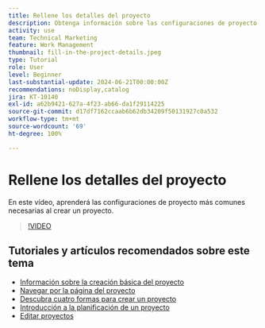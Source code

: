 ```yaml
---
title: Rellene los detalles del proyecto
description: Obtenga información sobre las configuraciones de proyecto más comunes necesarias al crear un proyecto.
activity: use
team: Technical Marketing
feature: Work Management
thumbnail: fill-in-the-project-details.jpeg
type: Tutorial
role: User
level: Beginner
last-substantial-update: 2024-06-21T00:00:00Z
recommendations: noDisplay,catalog
jira: KT-10140
exl-id: a62b9421-627a-4f23-ab66-da1f29114225
source-git-commit: d17df7162ccaab6b62db34209f50131927c0a532
workflow-type: tm+mt
source-wordcount: '69'
ht-degree: 100%

---
```


# Rellene los detalles del proyecto

En este vídeo, aprenderá las configuraciones de proyecto más comunes necesarias al crear un proyecto.

>[!VIDEO](https://video.tv.adobe.com/v/3430410/?quality=12&learn=on&enablevpops)


## Tutoriales y artículos recomendados sobre este tema

* [Información sobre la creación básica del proyecto](/help/manage-work/projects/understand-basic-project-creation.md)
* [Navegar por la página del proyecto](/help/manage-work/projects/navigate-the-project-page.md)
* [Descubra cuatro formas para crear un proyecto](/help/manage-work/projects/understand-other-ways-to-create-projects.md)
* [Introducción a la planificación de un proyecto](/help/manage-work/projects/getting-started-plan-a-project.md)
* [Editar proyectos](https://experienceleague.adobe.com/es/docs/workfront/using/manage-work/projects/manage-projects/edit-projects)
